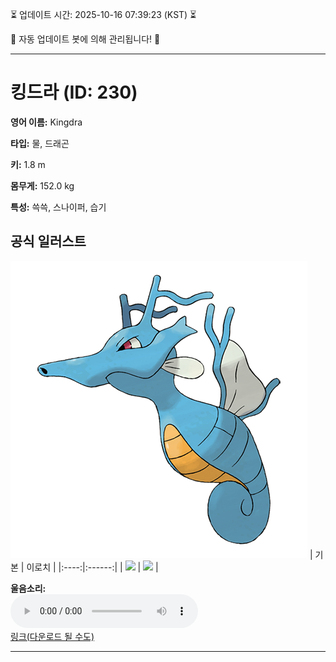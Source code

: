 
⏳ 업데이트 시간: 2025-10-16 07:39:23 (KST) ⏳

🤖 자동 업데이트 봇에 의해 관리됩니다! 🤖

---

# 킹드라 (ID: 230)
**영어 이름:** Kingdra

**타입:** 물, 드래곤

**키:** 1.8 m

**몸무게:** 152.0 kg

**특성:** 쓱쓱, 스나이퍼, 습기

## 공식 일러스트
![](https://raw.githubusercontent.com/PokeAPI/sprites/master/sprites/pokemon/other/official-artwork/230.png)
| 기본 | 이로치 |
|:----:|:------:|
| <img src="http://play.pokemonshowdown.com/sprites/ani/kingdra.gif" width="200"> | <img src="http://play.pokemonshowdown.com/sprites/ani-shiny/kingdra.gif" width="200"> |

**울음소리:**<br><audio controls src="https://raw.githubusercontent.com/PokeAPI/cries/main/cries/pokemon/latest/230.ogg"></audio><br> [링크(다운로드 될 수도)](https://raw.githubusercontent.com/PokeAPI/cries/main/cries/pokemon/latest/230.ogg)


---
